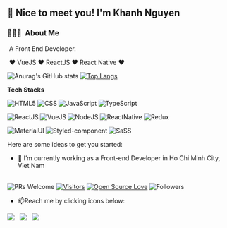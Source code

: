 ## 👋 Nice to meet you! I'm Khanh Nguyen
### 👨🏻‍💻 &nbsp;About Me

&nbsp;A Front End Developer. 

&nbsp;❤ VueJS ❤ ReactJS ❤ React Native ❤



<!-- ![Anurag's GitHub stats](https://github-readme-stats.vercel.app/api?username=emonno13&show_icons=true&theme=tokyonight&bg_color=0,F58529,FEDA77,DD2A7B,8134AF,515BD4&text_color=black&icon_color=black&title_color=515BD4&border_color=515BD4)
 -->
![Anurag's GitHub stats](https://github-readme-stats.vercel.app/api?username=emonno13&show_icons=true&theme=tokyonight)&nbsp;[![Top Langs](https://github-readme-stats.vercel.app/api/top-langs/?username=emonno13&layout=compact)](https://github.com/anuraghazra/github-readme-stats)



  

**Tech Stacks**

![HTML5](https://img.shields.io/badge/HTML5-E34F26?style=flat&logo=html5&logoColor=white)
![CSS](https://img.shields.io/badge/CSS3-1572B6?style=flat&logo=css3&logoColor=white)
![JavaScript](https://img.shields.io/badge/JavaScript-323330?style=flat&logo=javascript&logoColor=F7DF1E)
![TypeScript](https://img.shields.io/badge/TypeScript-007ACC?style=flat&logo=typescript&logoColor=white)

![ReactJS](https://img.shields.io/badge/React-20232A?style=flat&logo=react&logoColor=61DAFB)
![VueJS](https://img.shields.io/badge/Vue.js-35495E?style=flat&logo=vue.js&logoColor=4FC08D)
![NodeJS](https://img.shields.io/badge/Node.js-43853D?style=flat&logo=node.js&logoColor=white)
![ReactNative](https://img.shields.io/badge/React_Native-20232A?style=flat&logo=react&logoColor=61DAFB)
![Redux](https://img.shields.io/badge/Redux-593D88?style=flat&logo=redux&logoColor=white)

![MaterialUI](https://img.shields.io/badge/Material--UI-0081CB?style=flat&logo=material-ui&logoColor=white)
![Styled-component](https://img.shields.io/badge/styled--components-DB7093?style=flat&logo=styled-components&logoColor=white)
![SaSS](https://img.shields.io/badge/Sass-CC6699?style=flat&logo=sass&logoColor=white)

<!-- 
<img align="" height='130px' src="https://github-readme-stats.vercel.app/api?username=delta94&hide_title=true&show_icons=true&include_all_commits=true&line_height=21&bg_color=0,F58529,FEDA77,DD2A7B,8134AF,515BD4&theme=graywhite" /> &nbsp; <img align=""
height='130px' src="https://github-readme-stats.vercel.app/api/top-langs/?username=delta94&hide_title=true&layout=compact&bg_color=0,FF6962,FF7974,FF8986,FF9997,FFA9A9&theme=graywhite" /> -->



Here are some ideas to get you started:
- 🔭 I’m currently working as a Front-end Developer in Ho Chi Minh City, Viet Nam
<!-- - 🌱 I’m currently learning React, Typescript, React Native -->
<br/>![PRs Welcome](https://img.shields.io/badge/PRs-welcome-brightgreen.svg?style=flat&logo=github)
[![Visitors](https://visitor-badge.glitch.me/badge?page_id=emonno13.visitor-badge)](https://github.com/emonno13) 
[![Open Source Love](https://badges.frapsoft.com/os/v2/open-source.svg?v=103)](https://github.com/emonno13)
![Followers](https://img.shields.io/github/followers/emonno13?style=social)
<!-- - 📫 How to reach me: [**Facebook**] (https://www.facebook.com/duykhanhkobocuoc/) -->
- 📫Reach me by clicking icons below: 

<a href="https://www.linkedin.com/in/khanh-nguyen-660425133/" target="_blank" style="text-decoration: none !important">
 <img src="https://img.shields.io/badge/LinkedIn-0077B5?style=for-the-badge&logo=linkedin&logoColor=white"/>
</a>
&nbsp;
<a href="https://www.facebook.com/duykhanhkobocuoc/" target="_blank" style="text-decoration: none !important">
 <img src="https://img.shields.io/badge/Facebook-1877F2?style=for-the-badge&logo=facebook&logoColor=white"/>
</a>
&nbsp;
<a href="https://www.instagram.com/khanh.duy.doan/" target="_blank" style="text-decoration: none !important">
 <img src="https://img.shields.io/badge/Instagram-E4405F?style=for-the-badge&logo=instagram&logoColor=white"/>
</a>
